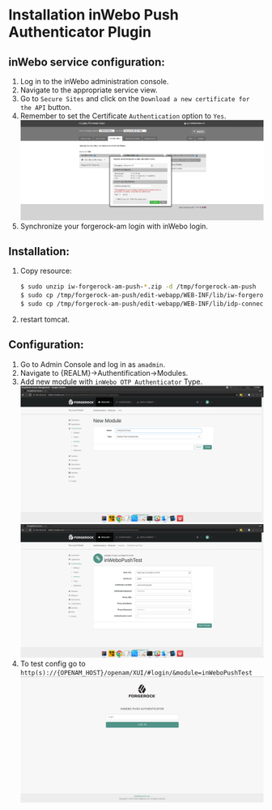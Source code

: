 Installation inWebo Push Authenticator Plugin
=============================================
 
inWebo service configuration:
-----------------------------
 
 1. Log in to the inWebo administration console.
 1. Navigate to the appropriate service view.
 1. Go to `Secure Sites` and click on the `Download a new certificate for the API` button.
 1. Remember to set the Certificate `Authentication` option to `Yes`.
 ![myInWeboConfig](../doc/images/myInWeboConfig.png)
 1. Synchronize your forgerock-am login with inWebo login.


Installation:
-------------
 
 1. Copy resource:
     ```bash
     $ sudo unzip iw-forgerock-am-push-*.zip -d /tmp/forgerock-am-push
     $ sudo cp /tmp/forgerock-am-push/edit-webapp/WEB-INF/lib/iw-forgerock-am-push-*.jar /path/to/tomcat/webapps/openam/WEB-INF/lib/
     $ sudo cp /tmp/forgerock-am-push/edit-webapp/WEB-INF/lib/idp-connector-auth-repackage-1.0.0.jar /path/to/tomcat/webapps/openam/WEB-INF/lib/   
     ```
 1. restart tomcat.

Configuration:
--------------

1. Go to Admin Console and log in as `amadmin`.
2. Navigate to {REALM}->Authentification->Modules.
3. Add new module with `inWebo OTP Authenticator` Type.
![add new module](../doc/images/inWeboPushAuthCreateModule.png)
![config new module](../doc/images/inWeboPushAuthEditConfig.png)
4. To test config go to `http(s)://{OPENAM_HOST}/openam/XUI/#login/&module=inWeboPushTest`
![XUI Login Page](../doc/images/inWeboPushAuthLoginPage.png)